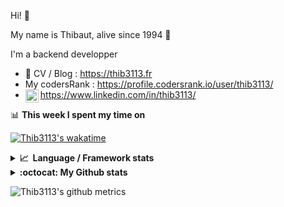 Hi! 👋

My name is Thibaut, alive since 1994 🍷

I'm a backend developper

-   📝 CV / Blog : https://thib3113.fr
-   My codersRank : https://profile.codersrank.io/user/thib3113/
-   <a href="https://www.linkedin.com/in/thib3113/"><img align="left" alt="Thib3113's Linkedin" width="21px" src="https://raw.githubusercontent.com/peterthehan/peterthehan/master/assets/linkedin.svg" /></a> https://www.linkedin.com/in/thib3113/

📊 **This week I spent my time on**

[![Thib3113's wakatime](https://github-readme-stats.vercel.app/api/wakatime?username=thib3113&layout=default&theme=dracula&langs_count=6&hide_title=true&hide_border=true)](https://wakatime.com/@thib3113)

<details>
  <summary><b>📈&nbsp;&nbsp;Language&nbsp;/&nbsp;Framework stats</b></summary>
  <br/>  
  <a href='https://profile.codersrank.io/user/thib3113/'>
  <img src='http://cr-skills-chart-widget.azurewebsites.net/api/api?username=thib3113&padding=30&skills=php,batchfile,javascript,less,mysql,reactjs,scss,shell,typescript,vue'>
  </a>
</details>

<details>
  <summary><b>:octocat: My Github stats</b></summary>
  <br/>  
  
  <img src="https://github-readme-stats.vercel.app/api?username=thib3113&theme=dracula&show_icons=true&" alt="Thib3113's GitHub stats" />

<!--START_SECTION:activity-->

1. ❗️ Opened issue [#1314](https://github.com/crowdsecurity/crowdsec/issues/1314) in [crowdsecurity/crowdsec](https://github.com/crowdsecurity/crowdsec)
2. ❗️ Opened issue [#493](https://github.com/mashpie/i18n-node/issues/493) in [mashpie/i18n-node](https://github.com/mashpie/i18n-node)
3. 🎉 Merged PR [#130](https://github.com/thib3113/unifi-blockips-srv/pull/130) in [thib3113/unifi-blockips-srv](https://github.com/thib3113/unifi-blockips-srv)
4. 🎉 Merged PR [#25](https://github.com/thib3113/vban/pull/25) in [thib3113/vban](https://github.com/thib3113/vban)
5. 🎉 Merged PR [#27](https://github.com/thib3113/vban/pull/27) in [thib3113/vban](https://github.com/thib3113/vban)
 <!--END_SECTION:activity-->

</details>

![Thib3113's github metrics](https://gist.githubusercontent.com/thib3113/83a96e16f8bca103f1b0e376186c66ec/raw/github-metrics.svg)
